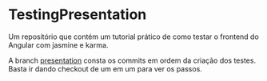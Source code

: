 # TestingPresentation
Um repositório que contém um tutorial prático de como testar o frontend do Angular com jasmine e karma.

A branch [presentation](https://github.com/rsadr0pyz/testing-presentation/tree/presentation) consta os commits em ordem da criação dos testes. 
Basta ir dando checkout de um em um para ver os passos.
